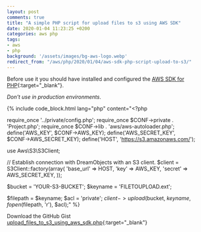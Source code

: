 ```yaml
---
layout: post
comments: true
title: "A simple PHP script for upload files to s3 using AWS SDK"
date: 2020-01-04 11:23:25 +0200
categories: aws php
tags:
- aws
- php
background: '/assets/images/bg-aws-logo.webp'
redirect_from: "/aws/php/2020/01/04/aws-sdk-php-script-upload-to-s3/"
---
```


Before use it you should have installed and configured the [AWS SDK for PHP](https://docs.aws.amazon.com/aws-sdk-php/v2/guide/quick-start.html){:target="_blank"}.

*Don't use in production environments*.

{% include code_block.html lang="php" content="<?php

require_once '../private/config.php';
require_once $CONF->private . 'Project.php';
require_once $CONF->lib . 'aws/aws-autoloader.php';
define('AWS_KEY', $CONF->AWS_KEY);
define('AWS_SECRET_KEY', $CONF->AWS_SECRET_KEY);
define('HOST', 'https://s3.amazonaws.com/');

use Aws\S3\S3Client;

// Establish connection with DreamObjects with an S3 client.
$client = S3Client::factory(array(
    'base_url' => HOST,
    'key'      => AWS_KEY,
    'secret'   => AWS_SECRET_KEY,
));

$bucket   = 'YOUR-S3-BUCKET';
$keyname  = 'FILETOUPLOAD.ext';

$filepath = $keyname;
$acl      = 'private';
$client->upload($bucket, $keyname, fopen($filepath, 'r'), $acl);" %}

Download the GitHub Gist [upload_files_to_s3_using_aws_sdk.php](https://gist.github.com/carlesloriente/70c6691cd8647cfa03bfda0f39cac681){:target="_blank"}
